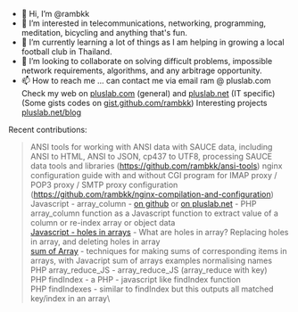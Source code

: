 - 👋 Hi, I’m @rambkk
- 👀 I’m interested in telecommunications, networking, programming, meditation, bicycling and anything that's fun.
- 🌱 I’m currently learning a lot of things as I am helping in growing a local football club in Thailand.
- 💞️ I’m looking to collaborate on solving difficult problems, impossible network requirements, algorithms, and any arbitrage opportunity.
- 📫 How to reach me ... can contact me via email ram @ pluslab.com
Check my web on [pluslab.com](https://pluslab.com) (general) and [pluslab.net](https://pluslab.net) (IT specific)
(Some gists codes on [gist.github.com/rambkk](https://gist.github.com/rambkk)) Interesting projects [pluslab.net/blog](https://pluslab.net/blog/)

Recent contributions:
> ANSI tools for working with ANSI data with SAUCE data, including ANSI to HTML, ANSI to JSON, cp437 to UTF8, processing SAUCE data tools and libraries (https://github.com/rambkk/ansi-tools)
> nginx configuration guide with and without CGI program for IMAP proxy / POP3 proxy / SMTP proxy configuration (https://github.com/rambkk/nginx-compilation-and-configuration)
> Javascript - array_column - [on github](https://github.com/rambkk/Javascript-array_column) or [on pluslab.net](https://pluslab.net/blog/javascript-array_column/) - PHP array_column function as a Javascript function to extract value of a column or re-index array or object data\
> [Javascript - holes in arrays](https://github.com/rambkk/Javascript-hole-in-array) - What are holes in array? Replacing holes in array, and deleting holes in array\
> [sum of Array](https://github.com/rambkk/sum-of-Array) - techniques for making sums of corresponding items in arrays, with Javacript sum of arrays examples
normalising names\
> PHP array_reduce_JS - array_reduce_JS (array_reduce with key)\
> PHP findIndex - a PHP - javascript like findIndex function\
> PHP findIndexes - similar to findIndex but this outputs all matched key/index in an array\
<!---
rambkk/rambkk is a ✨ special ✨ repository because its ..... yes, it just is.
--->
